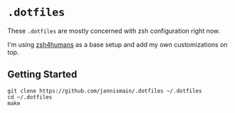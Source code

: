 # `.dotfiles`

These `.dotfiles` are mostly concerned with zsh configuration right now.

I'm using [zsh4humans](https://github.com/romkatv/zsh4humans) as a base setup and add my own customizations on top.

## Getting Started

```console
git clone https://github.com/jannismain/.dotfiles ~/.dotfiles
cd ~/.dotfiles
make
```

